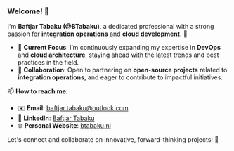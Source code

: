 ### Welcome! 👋

I'm **Baftjar Tabaku (@BTabaku)**, a dedicated professional with a strong passion for **integration operations** and **cloud development**. 🚀

- 🌱 **Current Focus**: I’m continuously expanding my expertise in **DevOps** and **cloud architecture**, staying ahead with the latest trends and best practices in the field. 
- 🤝 **Collaboration**: Open to partnering on **open-source projects** related to **integration operations**, and eager to contribute to impactful initiatives.

📫 **How to reach me**:  
- ✉️ **Email**: [baftjar.tabaku@outlook.com](mailto:baftjar.tabaku@outlook.com)  
- 💼 **LinkedIn**: [Baftjar Tabaku](https://www.linkedin.com/in/baftjar-tabaku)  
- 🌐 **Personal Website**: [btabaku.nl](https://btabaku.nl/)  

Let's connect and collaborate on innovative, forward-thinking projects! 🌟

<!-- 
**BTabaku/BTabaku** is a special repository focused on integration and cloud technologies. 
Join me in exploring, building, and pushing boundaries in tech! 
-->
